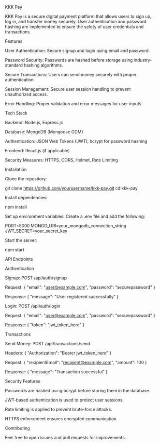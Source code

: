 KKK Pay

KKK Pay is a secure digital payment platform that allows users to sign up, log in, and transfer money securely. User authentication and password hashing are implemented to ensure the safety of user credentials and transactions.

Features

User Authentication: Secure signup and login using email and password.

Password Security: Passwords are hashed before storage using industry-standard hashing algorithms.

Secure Transactions: Users can send money securely with proper authentication.

Session Management: Secure user session handling to prevent unauthorized access.

Error Handling: Proper validation and error messages for user inputs.

Tech Stack

Backend: Node.js, Express.js

Database: MongoDB (Mongoose ODM)

Authentication: JSON Web Tokens (JWT), bcrypt for password hashing

Frontend: React.js (if applicable)

Security Measures: HTTPS, CORS, Helmet, Rate Limiting

Installation

Clone the repository:

git clone https://github.com/yourusername/kkk-pay.git
cd kkk-pay

Install dependencies:

npm install

Set up environment variables: Create a .env file and add the following:

PORT=5000
MONGO_URI=your_mongodb_connection_string
JWT_SECRET=your_secret_key

Start the server:

npm start

API Endpoints

Authentication

Signup: POST /api/auth/signup

Request: { "email": "user@example.com", "password": "securepassword" }

Response: { "message": "User registered successfully" }

Login: POST /api/auth/login

Request: { "email": "user@example.com", "password": "securepassword" }

Response: { "token": "jwt_token_here" }

Transactions

Send Money: POST /api/transactions/send

Headers: { "Authorization": "Bearer jwt_token_here" }

Request: { "recipientEmail": "recipient@example.com", "amount": 100 }

Response: { "message": "Transaction successful" }

Security Features

Passwords are hashed using bcrypt before storing them in the database.

JWT-based authentication is used to protect user sessions.

Rate limiting is applied to prevent brute-force attacks.

HTTPS enforcement ensures encrypted communication.

Contributing

Feel free to open issues and pull requests for improvements.
